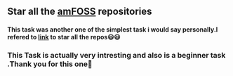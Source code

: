 ## Star all the [amFOSS](https://github.com/amfoss) repositories

#### This task was another one of the simplest task i would say personally.I refered to [link](https://github.com/amfoss/star-me) to star all the repos😃😃
### This Task is actually very intresting and also is a beginner task .Thank you for this one🙏
